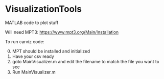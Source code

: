 # VisualizationTools
MATLAB code to plot stuff

Will need MPT3: https://www.mpt3.org/Main/Installation

To run carviz code:

0. MPT should be installed and initialized
1. Have your csv ready
2. goto MainVisualizer.m and edit the filename to match the file you want to see
3. Run MainVisualizer.m

